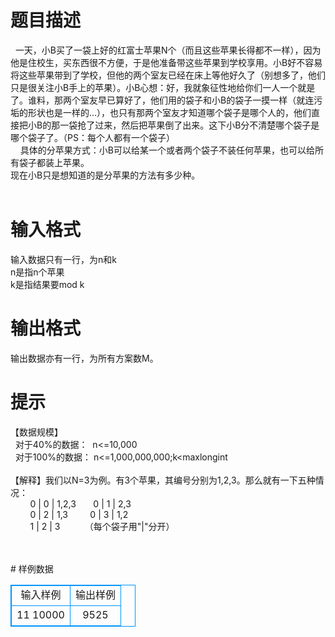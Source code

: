 # 

 
 # 题目描述 
<p>&nbsp;&nbsp;一天，小B买了一袋上好的红富士苹果N个（而且这些苹果长得都不一样），因为他是住校生，买东西很不方便，于是他准备带这些苹果到学校享用。小B好不容易将这些苹果带到了学校，但他的两个室友已经在床上等他好久了（别想多了，他们只是很关注小B手上的苹果）。小B心想：好，我就象征性地给你们一人一个就是了。谁料，那两个室友早已算好了，他们用的袋子和小B的袋子一摸一样（就连污垢的形状也是一样的&hellip;），也只有那两个室友才知道哪个袋子是哪个人的，他们直接把小B的那一袋抢了过来，然后把苹果倒了出来。这下小B分不清楚哪个袋子是哪个袋子了。（PS：每个人都有一个袋子）<br />
&nbsp;&nbsp;&nbsp;&nbsp;具体的分苹果方式：小B可以给某一个或者两个袋子不装任何苹果，也可以给所有袋子都装上苹果。<br />
现在小B只是想知道的是分苹果的方法有多少种。<br />
&nbsp;</p> 

 
 # 输入格式 
<p>输入数据只有一行，为n和k<br />
n是指n个苹果<br />
k是指结果要mod&nbsp;k</p> 

 
 # 输出格式 
<p>输出数据亦有一行，为所有方案数M。</p> 

 
 # 提示 
<p>【数据规模】<br />
&nbsp;&nbsp;对于40%的数据：&nbsp;&nbsp;n&lt;=10,000<br />
&nbsp;&nbsp;对于100%的数据：&nbsp;n&lt;=1,000,000,000;k&lt;maxlongint<br />
<br />
【解释】我们以N=3为例。有3个苹果，其编号分别为1,2,3。那么就有一下五种情况：<br />
&nbsp;&nbsp;&nbsp;&nbsp;&nbsp;&nbsp;&nbsp;&nbsp;0&nbsp;|&nbsp;0&nbsp;|&nbsp;1,2,3&nbsp;&nbsp;&nbsp;&nbsp;&nbsp;&nbsp;&nbsp;0&nbsp;|&nbsp;1&nbsp;|&nbsp;2,3<br />
&nbsp;&nbsp;&nbsp;&nbsp;&nbsp;&nbsp;&nbsp;&nbsp;0&nbsp;|&nbsp;2&nbsp;|&nbsp;1,3&nbsp;&nbsp;&nbsp;&nbsp;&nbsp;&nbsp;&nbsp;&nbsp;&nbsp;0&nbsp;|&nbsp;3&nbsp;|&nbsp;1,2<br />
&nbsp;&nbsp;&nbsp;&nbsp;&nbsp;&nbsp;&nbsp;&nbsp;1&nbsp;|&nbsp;2&nbsp;|&nbsp;3&nbsp;&nbsp;&nbsp;&nbsp;&nbsp;&nbsp;&nbsp;&nbsp;&nbsp;&nbsp;（每个袋子用&quot;|&quot;分开）<br />
<br />
&nbsp;</p> 
# 样例数据
<style>
        table,table tr th, table tr td { border:1px solid #0094ff; }
        table { width: 200px; min-height: 25px; line-height: 25px; text-align: center; border-collapse: collapse;}   
    </style>
<table>
	<tr>
		<td>输入样例</td>
		<td>输出样例</td>
	</tr>
<tr><td>11 10000
</td><td>9525
</td></tr></table>
